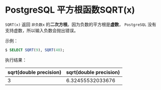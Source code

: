 # PostgreSQL 平方根函数SQRT(x)

`SQRT(x)` 返回 `非负数x` 的**二次方根**。因为负数的平方根是**虚数**， `PostgreSQL` 没有支持虚数，所以输入负数会抛出错误。

示例：

```sql
$ SELECT SQRT(9), SQRT(40);
```

执行结果：

|sqrt(double precision)|sqrt(double precision)|
|-----|-----|
|3|6.32455532033676|
